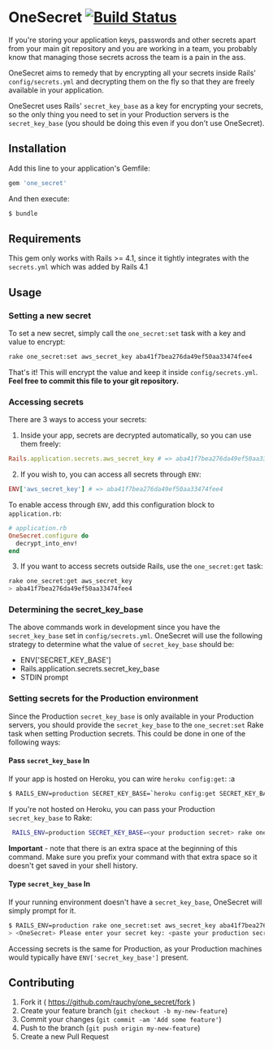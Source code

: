 # OneSecret [![Build Status](https://travis-ci.org/rauchy/one-secret.svg)](https://travis-ci.org/rauchy/one-secret)

If you're storing your application keys, passwords and other secrets apart
from your main git repository and you are working in a team, you
probably know that managing those secrets across the team is a pain in
the ass.

OneSecret aims to remedy that by encrypting all your secrets
inside Rails' `config/secrets.yml` and decrypting them on the fly so that they are freely
available in your application.

OneSecret uses Rails' `secret_key_base` as a key for encrypting your
secrets, so the only thing you need to set in your Production servers is the `secret_key_base` (you should be doing this even if you don't use OneSecret).

## Installation

Add this line to your application's Gemfile:

```ruby
gem 'one_secret'
```

And then execute:

```sh
$ bundle
```

## Requirements

This gem only works with Rails >= 4.1, since it tightly integrates with the `secrets.yml` which was added by Rails 4.1

## Usage

### Setting a new secret

To set a new secret, simply call the `one_secret:set` task with a key and value to encrypt:

```sh
rake one_secret:set aws_secret_key aba41f7bea276da49ef50aa33474fee4
```

That's it! This will encrypt the value and keep it inside
`config/secrets.yml`. **Feel free to commit this file to your git
repository.**

### Accessing secrets

There are 3 ways to access your secrets:

1. Inside your app, secrets are decrypted automatically, so you can use them freely:

```ruby
Rails.application.secrets.aws_secret_key # => aba41f7bea276da49ef50aa33474fee4
```

2. If you wish to, you can access all secrets through `ENV`:

```ruby
ENV['aws_secret_key'] # => aba41f7bea276da49ef50aa33474fee4
```

To enable access through `ENV`, add this configuration block to
`application.rb`:

```ruby
# application.rb
OneSecret.configure do
  decrypt_into_env!
end
```

3. If you want to access secrets outside Rails, use the `one_secret:get`
task:

```sh
rake one_secret:get aws_secret_key
> aba41f7bea276da49ef50aa33474fee4
```

### Determining the secret_key_base

The above commands work in development since you have the `secret_key_base` set in `config/secrets.yml`. OneSecret
will use the following strategy to determine what the value of `secret_key_base` should be:

* ENV['SECRET_KEY_BASE']
* Rails.application.secrets.secret_key_base
* STDIN prompt

### Setting secrets for the Production environment

Since the Production `secret_key_base` is only available in your Production servers, you should provide the `secret_key_base` to the `one_secret:set` Rake task when setting Production secrets. This could be done in one of the following ways:

#### Pass `secret_key_base` In

If your app is hosted on Heroku, you can wire `heroku config:get`:
:a


```sh
$ RAILS_ENV=production SECRET_KEY_BASE=`heroku config:get SECRET_KEY_BASE` rake one_secret:set aws_secret_key aba41f7bea276da49ef50aa33474fee4
```

If you're not hosted on Heroku, you can pass your Production `secret_key_base` to Rake:

```sh
 RAILS_ENV=production SECRET_KEY_BASE=<your production secret> rake one_secret:set aws_secret_key aba41f7bea276da49ef50aa33474fee4
```
    
**Important** - note that there is an extra space at the beginning of this command. Make sure you prefix your command with that extra space so it doesn't get saved in your shell history.

#### Type `secret_key_base` In

If your running environment doesn't have a `secret_key_base`, OneSecret will simply prompt for it.

```sh
$ RAILS_ENV=production rake one_secret:set aws_secret_key aba41f7bea276da49ef50aa33474fee4
> <OneSecret> Please enter your secret key: <paste your production secret here>
```

Accessing secrets is the same for Production, as your Production machines would typically have `ENV['secret_key_base']` present.

## Contributing

1. Fork it ( https://github.com/rauchy/one_secret/fork )
2. Create your feature branch (`git checkout -b my-new-feature`)
3. Commit your changes (`git commit -am 'Add some feature'`)
4. Push to the branch (`git push origin my-new-feature`)
5. Create a new Pull Request
